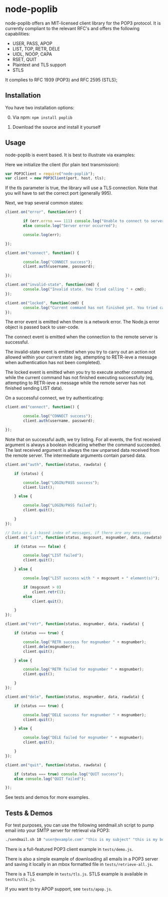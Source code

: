 # node-poplib

node-poplib offers an MIT-licensed client library for the POP3 protocol. It is currently compliant to the relevant RFC's and offers the following capabilities:

* USER, PASS, APOP
* LIST, TOP, RETR, DELE
* UIDL, NOOP, CAPA
* RSET, QUIT
* Plaintext and TLS support
* STLS

It complies to RFC 1939 (POP3) and RFC 2595 (STLS);

## Installation

You have two installation options:

0. Via npm: `npm install poplib`

1. Download the source and install it yourself

## Usage

node-poplib is event based. It is best to illustrate via examples:

Here we initialize the client (for plain text transmission):

````javascript
var POP3Client = require("node-poplib");
var client = new POP3Client(port, host, tls);
````

If the tls parameter is true, the library will use a TLS connection. Note that you will have to set the correct port (generally 995).

Next, we trap several common states:

````javascript
client.on("error", function(err) {

        if (err.errno === 111) console.log("Unable to connect to server");
        else console.log("Server error occurred");

        console.log(err);

});

client.on("connect", function() {

        console.log("CONNECT success");
        client.auth(username, password);

});

client.on("invalid-state", function(cmd) {
        console.log("Invalid state. You tried calling " + cmd);
});

client.on("locked", function(cmd) {
        console.log("Current command has not finished yet. You tried calling " + cmd);
});
````

The error event is emitted when there is a network error. The Node.js error object is passed back to user-code.

The connect event is emitted when the connection to the remote server is successful.

The invalid-state event is emitted when you try to carry out an action not allowed within your current state (eg, attempting to RETR-ieve a message when authentication has not been completed).

The locked event is emitted when you try to execute another command while the current command has not finished executing successfully (eg, attempting to RETR-ieve a message while the remote server has not finished sending LIST data).

On a successful connect, we try authenticating:

````javascript
client.on("connect", function() {

        console.log("CONNECT success");
        client.auth(username, password);

});
````

Note that on successful auth, we try listing. For all events, the first received argument is always a boolean indicating whether the command succeeded. The last received argument is always the raw unparsed data received from the remote server. The intermediate arguments contain parsed data.

````javascript
client.on("auth", function(status, rawdata) {

	if (status) {

		console.log("LOGIN/PASS success");
		client.list();

	} else {

		console.log("LOGIN/PASS failed");
		client.quit();

	}
});

// Data is a 1-based index of messages, if there are any messages
client.on("list", function(status, msgcount, msgnumber, data, rawdata) {

	if (status === false) {

		console.log("LIST failed");
		client.quit();

	} else {

		console.log("LIST success with " + msgcount + " element(s)");

		if (msgcount > 0)
			client.retr(1);
		else
			client.quit();

	}
});

client.on("retr", function(status, msgnumber, data, rawdata) {

	if (status === true) {

		console.log("RETR success for msgnumber " + msgnumber);
		client.dele(msgnumber);
		client.quit();

	} else {

		console.log("RETR failed for msgnumber " + msgnumber);
		client.quit();

	}
});

client.on("dele", function(status, msgnumber, data, rawdata) {

	if (status === true) {

		console.log("DELE success for msgnumber " + msgnumber);
		client.quit();

	} else {

		console.log("DELE failed for msgnumber " + msgnumber);
		client.quit();

	}
});

client.on("quit", function(status, rawdata) {

	if (status === true) console.log("QUIT success");
	else console.log("QUIT failed");

});

````

See tests and demos for more examples.

## Tests & Demos

For test purposes, you can use the following sendmail.sh script to pump email into your SMTP server for retrieval via POP3:

````bash
./sendmail.sh 10 "user@example.com" "this is my subject" "this is my body"
````

There is a full-featured POP3 client example in `tests/demo.js`.

There is also a simple example of downloading all emails in a POP3 server and saving it locally in an mbox formatted file in `tests/retrieve-all.js`.

There is a TLS example in `tests/tls.js`. STLS example is available in `tests/stls.js`.

If you want to try APOP support, see `tests/apop.js`.
